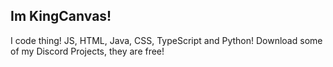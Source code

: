 ## Im KingCanvas!
I code thing! JS, HTML, Java, CSS, TypeScript and Python!
Download some of my Discord Projects, they are free!
